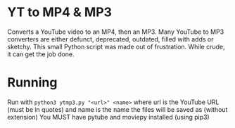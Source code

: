# YT to MP4 & MP3
Converts a YouTube video to an MP4, then an MP3.
Many YouTube to MP3 converters are either defunct, deprecated, outdated, filled with adds or sketchy. This small Python script was made out of frustration. While crude, it can get the job done.
# Running
Run with `python3 ytmp3.py "<url>" <name>` where url is the YouTube URL (must be in quotes) and name is the name the files will be saved as (without extension)
You MUST have pytube and moviepy installed (using pip3)
